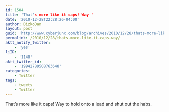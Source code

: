 ```yaml
---
id: 1504
title: 'That's more like it caps! Way '
date: '2010-12-28T22:28:26-04:00'
author: DizkoDan
layout: post
guid: 'http://www.cyberjunx.com/blog/archives/2010/12/28/thats-more-like-it-caps-way/'
permalink: /2010/12/28/thats-more-like-it-caps-way/
aktt_notify_twitter:
    - 'yes'
ljID:
    - '1148'
aktt_twitter_id:
    - '19942789508763648'
categories:
    - Twitter
tags:
    - tweets
    - Twitter
---
```


That’s more like it caps! Way to hold onto a lead and shut out the habs.